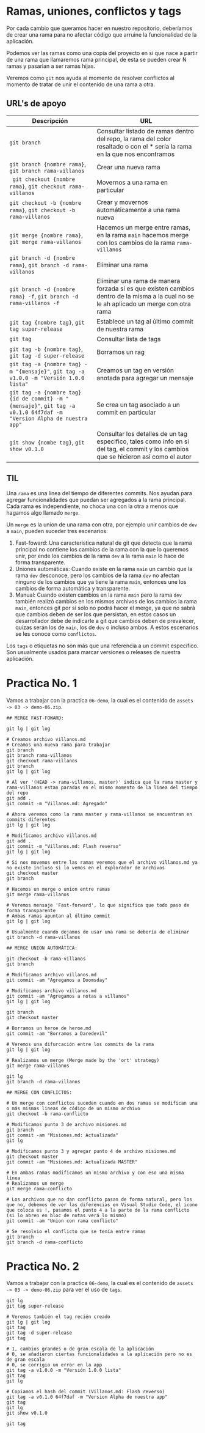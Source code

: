 # Ramas, uniones, conflictos y tags

Por cada cambio que queramos hacer en nuestro repositorio, deberíamos de crear una rama para no afectar código que arruine la funcionalidad de la aplicación.

Podemos ver las ramas como una copia del proyecto en si que nace a partir de una rama que llamaremos rama principal, de esta se pueden crear N ramas y pasarian a ser ramas hijas.

Veremos como ```git``` nos ayuda al momento de resolver conflictos al momento de tratar de unir el contenido de una rama a otra.

## URL's de apoyo

| Descripción | URL |
| ------------- | ------------- |
| ```git branch``` | Consultar listado de ramas dentro del repo, la rama del color resaltado o con el * sería la rama en la que nos encontramos |
| ```git branch {nombre rama}```, ```git branch rama-villanos``` | Crear una nueva rama |
| ``` git checkout {nombre rama}```, ```git checkout rama-villanos``` | Movernos a una rama en particular |
| ```git checkout -b {nombre rama}```, ```git checkout -b rama-villanos``` | Crear y movernos automáticamente a una rama nueva |
| ```git merge {nombre rama}```, ```git merge rama-villanos``` | Hacemos un merge entre ramas, en la rama ```main``` hacemos merge con los cambios de la rama ```rama-villanos``` |
| ```git branch -d {nombre rama}```, ```git branch -d rama-villanos``` | Eliminar una rama |
| ```git branch -d {nombre rama} -f```, ```git branch -d rama-villanos -f``` | Eliminar una rama de manera forzada si es que existen cambios dentro de la misma a la cual no se le ah aplicado un merge con otra rama |
| ```git tag {nombre tag}```, ```git tag super-release``` | Establece un tag al último commit de nuestra rama |
| ```git tag``` | Consultar lista de tags |
| ```git tag -b {nombre tag}```, ```git tag -d super-release``` | Borramos un rag |
| ```git tag -a {nombre tag} -m "{mensaje}"```, ```git tag -a v1.0.0 -m "Versión 1.0.0 lista"``` | Creamos un tag en versión anotada para agregar un mensaje |
| ```git tag -a {nombre tag} {id de commit} -m "{mensaje}"```, ```git tag -a v0.1.0 64f7daf -m "Version Alpha de nuestra app"``` | Se crea un tag asociado a un commit en particular |
| ```git show {nombe tag}```, ```git show v0.1.0``` | Consultar los detalles de un tag especifico, tales como info en si del tag, el commit y los cambios que se hicieron asi como el autor |

## TIL

Una ```rama``` es una línea del tiempo de diferentes commits. Nos ayudan para agregar funcionalidades que puedan ser agregados a la rama principal. Cada rama es independiente, no choca una con la otra a menos que hagamos algo llamado ```merge```.

Un ```merge``` es la union de una rama con otra, por ejemplo unir cambios de ```dev``` a ```main```, pueden suceder tres escenarios:
1. Fast-foward: Una caracteristica natural de git que detecta que la rama principal no contiene los cambios de la rama con la que lo queremos unir, por ende los cambios de la rama ```dev``` a la rama ```main``` lo hace de forma transparente.
2. Uniones automáticas: Cuando existe en la rama ```main``` un cambio que la rama ```dev``` desconoce, pero los cambios de la rama ```dev``` no afectan ninguno de los cambios que ya tiene la rama ```main```, entonces une los cambios de forma automática y transparente.
3. Manual: Cuando existen cambios en la rama ```main``` pero la rama ```dev``` también realizó cambios en los mismos archivos de los cambios la rama ```main```, entonces git por si solo no podrá hacer el merge, ya que no sabrá que cambios deben de ser los que persistan, en estos casos un desarrollador debe de indicarle a git que cambios deben de prevalecer, quizas serán los de ```main```, los de ```dev``` o incluso ambos. A estos escenarios se les conoce como ```conflictos```.

Los ```tags``` o etiquetas no son más que una referencia a un commit específico. Son usualmente usados para marcar versiones o releases de nuestra aplicación.

# Practica No. 1

Vamos a trabajar con la practica ```06-demo```, la cual es el contenido de ```assets -> 03 -> demo-06.zip```.

```
## MERGE FAST-FOWARD:

git lg | git log

# Creamos archivo villanos.md
# Creamos una nueva rama para trabajar
git branch
git branch rama-villanos
git checkout rama-villanos
git branch
git lg | git log

# Al ver '(HEAD -> rama-villanos, master)' indica que la rama master y rama-villanos estan paradas en el mismo momento de la linea del tiempo del repo
git add .
git commit -m "Villanos.md: Agregado"

# Ahora veremos como la rama master y rama-villanos se encuentran en commits diferentes
git lg | git log

# Modificamos archivo villanos.md
git add .
git commit -m "Villanos.md: Flash reverso"
git lg | git log

# Si nos movemos entre las ramas veremos que el archivo villanos.md ya no existe incluso si lo vemos en el explorador de archivos
git checkout master
git branch

# Hacemos un merge o union entre ramas
git merge rama-villanos

# Veremos mensaje 'Fast-forward', lo que significa que todo paso de forma transparente
# Ambas ramas apuntan al último commit
git lg | git log

# Usualmente cuando dejamos de usar una rama se debería de eliminar
git branch -d rama-villanos

## MERGE UNION AUTOMÁTICA:

git checkout -b rama-villanos
git branch

# Modificamos archivo villanos.md
git commit -am "Agregamos a Doomsday"

# Modificamos archivo villanos.md
git commit -am "Agregamos a notas a villanos"
git lg | git log

git branch
git checkout master

# Borramos un heroe de heroe.md
git commit -am "Borramos a Daredevil"

# Veremos una difurcación entre los commits de la rama
git lg | git log

# Realizamos un merge (Merge made by the 'ort' strategy)
git merge rama-villanos

git lg
git branch -d rama-villanos

## MERGE CON CONFLICTOS:

# Un merge con conflictos suceden cuando en dos ramas se modifican una o más mismas lineas de código de un mismo archivo
git checkout -b rama-conflicto

# Modificamos punto 3 de archivo misiones.md
git branch
git commit -am "Misiones.md: Actualizada"
git lg

# Modificamos punto 3 y agregar punto 4 de archivo misiones.md
git checkout master
git commit -am "Misiones.md: Actualizada MASTER"

# En ambas ramas modificamos un mismo archivo y con eso una misma línea
# Realizamos un merge
git merge rama-conflicto

# Los archivos que no dan conflicto pasan de forma natural, pero los que no, debemos de ver las diferencias en Visual Studio Code, el icono que coloca es !, pasamos el punto 4 a la parte de la rama conflicto (si lo abren en bloc de notas verá lo mismo)
git commit -am "Union con rama conflicto"

# Se resolvio el conflicto que se tenía entre ramas
git branch
git branch -d rama-conflicto
```

# Practica No. 2

Vamos a trabajar con la practica ```06-demo```, la cual es el contenido de ```assets -> 03 -> demo-06.zip``` para ver el uso de ```tags```.

```
git lg
git tag super-release

# Veremos también el tag recién creado
git lg | git log
git tag
git tag -d super-release
git tag

# 1, cambios grandes o de gran escala de la aplicación
# 0, se añadieron ciertas funcionalidades a la aplicación pero no es de gran escala
# 0, se corrigio un error en la app
git tag -a v1.0.0 -m "Versión 1.0.0 lista"
git tag
git lg

# Copiamos el hash del commit (Villanos.md: Flash reverso)
git tag -a v0.1.0 64f7daf -m "Version Alpha de nuestra app"
git tag
git lg
git show v0.1.0

git tag
```
